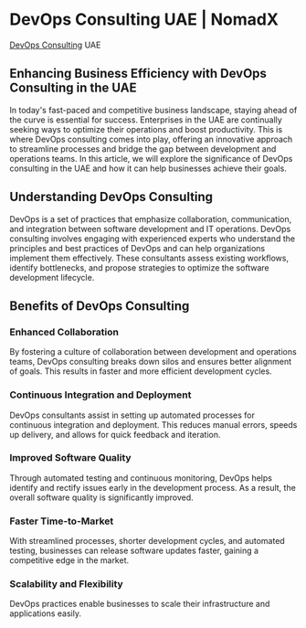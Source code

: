 # DevOps Consulting UAE | NomadX

[DevOps Consulting](https://devsecops.ae) UAE

## Enhancing Business Efficiency with DevOps Consulting in the UAE

In today's fast-paced and competitive business landscape, staying ahead of the curve is essential for success. Enterprises in the UAE are continually seeking ways to optimize their operations and boost productivity. This is where DevOps consulting comes into play, offering an innovative approach to streamline processes and bridge the gap between development and operations teams. In this article, we will explore the significance of DevOps consulting in the UAE and how it can help businesses achieve their goals.

## Understanding DevOps Consulting

DevOps is a set of practices that emphasize collaboration, communication, and integration between software development and IT operations. DevOps consulting involves engaging with experienced experts who understand the principles and best practices of DevOps and can help organizations implement them effectively. These consultants assess existing workflows, identify bottlenecks, and propose strategies to optimize the software development lifecycle.

## Benefits of DevOps Consulting

### Enhanced Collaboration

By fostering a culture of collaboration between development and operations teams, DevOps consulting breaks down silos and ensures better alignment of goals. This results in faster and more efficient development cycles.

### Continuous Integration and Deployment

DevOps consultants assist in setting up automated processes for continuous integration and deployment. This reduces manual errors, speeds up delivery, and allows for quick feedback and iteration.

### Improved Software Quality

Through automated testing and continuous monitoring, DevOps helps identify and rectify issues early in the development process. As a result, the overall software quality is significantly improved.

### Faster Time-to-Market

With streamlined processes, shorter development cycles, and automated testing, businesses can release software updates faster, gaining a competitive edge in the market.

### Scalability and Flexibility

DevOps practices enable businesses to scale their infrastructure and applications easily.


